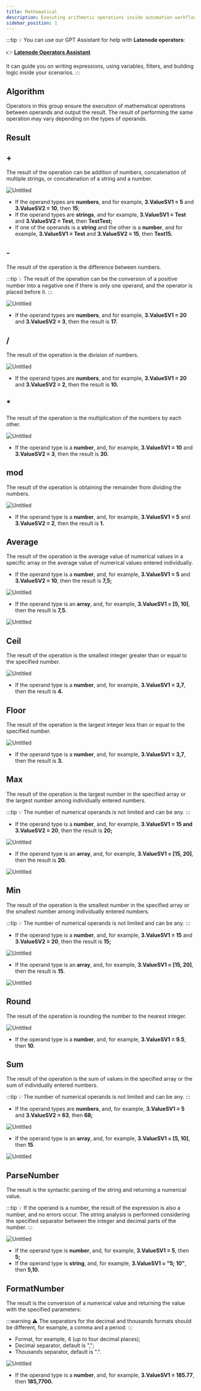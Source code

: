 ```yaml
---
title: Mathematical
description: Executing arithmetic operations inside automation workflows.
sidebar_position: 1
---
```


:::tip
💡 You can use our GPT Assistant for help with **Latenode operators**:

👉 [**Latenode Operators Assistant**](https://chatgpt.com/g/g-67d704425c088191b741075e2b0f9815-latenode-operators-assistant)

It can guide you on writing expressions, using variables, filters, and building logic inside your scenarios.
:::

## Algorithm

Operators in this group ensure the execution of mathematical operations between operands and output the result. The result of performing the same operation may vary depending on the types of operands.

## Result

## +

The result of the operation can be addition of numbers, concatenation of multiple strings, or concatenation of a string and a number.  

![Untitled](./mathematical/untitled.png)

- If the operand types are **numbers**, and for example, **3.ValueSV1 = 5** and **3.ValueSV2 = 10**, then **15**;  
- If the operand types are **strings**, and for example, **3.ValueSV1 = Test** and **3.ValueSV2 = Test**, then **TestTest;**  
- If one of the operands is a **string** and the other is a **number**, and for example, **3.ValueSV1 = Test** and **3.ValueSV2 = 15**, then **Test15.**  

## -

The result of the operation is the difference between numbers.  

:::tip
💡 The result of the operation can be the conversion of a positive number into a negative one if there is only one operand, and the operator is placed before it.
:::

![Untitled](./mathematical/untitled_1.png)

- If the operand types are **numbers**, and for example, **3.ValueSV1 = 20** and **3.ValueSV2 = 3**, then the result is **17.**  

## /

The result of the operation is the division of numbers.  

![Untitled](./mathematical/untitled_2.png)

- If the operand types are **numbers**, and for example, **3.ValueSV1 = 20** and **3.ValueSV2 = 2**, then the result is **10.**  

## *

The result of the operation is the multiplication of the numbers by each other.  

![Untitled](./mathematical/untitled_3.png)

- If the operand type is a **number**, and, for example, **3.ValueSV1 = 10** and **3.ValueSV2 = 3**, then the result is **30.**  

## mod

The result of the operation is obtaining the remainder from dividing the numbers.  

![Untitled](./mathematical/untitled_4.png)

- If the operand type is a **number**, and, for example, **3.ValueSV1 = 5** and **3.ValueSV2 = 2**, then the result is **1.**  

## Average

The result of the operation is the average value of numerical values in a specific array or the average value of numerical values entered individually.  

- If the operand type is a **number**, and, for example, **3.ValueSV1 = 5** and **3.ValueSV2 = 10**, then the result is **7,5;**  

![Untitled](./mathematical/untitled_5.png)

- If the operand type is an **array**, and, for example, **3.ValueSV1 = [5, 10]**, then the result is **7,5.**  

![Untitled](./mathematical/untitled_6.png)

## Сeil

The result of the operation is the smallest integer greater than or equal to the specified number.  

![Untitled](./mathematical/untitled_7.png)

- If the operand type is a **number**, and, for example, **3.ValueSV1 = 3,7**, then the result is **4.**  

## Floor

The result of the operation is the largest integer less than or equal to the specified number.  

![Untitled](./mathematical/untitled_8.png)

- If the operand type is a **number**, and, for example, **3.ValueSV1 = 3,7**, then the result is **3.**  

## Max

The result of the operation is the largest number in the specified array or the largest number among individually entered numbers.  

:::tip
💡 The number of numerical operands is not limited and can be any.
:::

- If the operand type is a **number**, and, for example, **3.ValueSV1 = 15 and 3.ValueSV2 = 20**, then the result is **20;**  

![Untitled](./mathematical/untitled_9.png)

- If the operand type is an **array**, and, for example, **3.ValueSV1 = [15, 20]**, then the result is **20.**  

![Untitled](./mathematical/untitled_10.png)

## Min

The result of the operation is the smallest number in the specified array or the smallest number among individually entered numbers.  

:::tip
💡 The number of numerical operands is not limited and can be any.
:::

- If the operand type is a **number**, and, for example, **3.ValueSV1 = 15** and **3.ValueSV2 = 20**, then the result is **15;**  

![Untitled](./mathematical/untitled_11.png)

- If the operand type is an **array**, and, for example, **3.ValueSV1 = [15, 20]**, then the result is **15.**  

![Untitled](./mathematical/untitled_12.png)

## Round

The result of the operation is rounding the number to the nearest integer.  

![Untitled](./mathematical/untitled_13.png)

- If the operand type is a **number**, and, for example, **3.ValueSV1 = 9.5**, then **10**.  

## Sum

The result of the operation is the sum of values in the specified array or the sum of individually entered numbers.  

:::tip
💡 The number of numerical operands is not limited and can be any.
:::

- If the operand types are **numbers**, and, for example, **3.ValueSV1 = 5** and **3.ValueSV2 = 63**, then **68;**  

![Untitled](./mathematical/untitled_14.png)

- If the operand type is an **array**, and, for example, **3.ValueSV1 = [5, 10]**, then **15**.  

![Untitled](./mathematical/untitled_15.png)

## ParseNumber

The result is the syntactic parsing of the string and returning a numerical value.  

:::tip
💡 If the operand is a number, the result of the expression is also a number, and no errors occur. The string analysis is performed considering the specified separator between the integer and decimal parts of the number.
:::

![Untitled](./mathematical/untitled_16.png)

- If the operand type is **number**, and, for example, **3.ValueSV1 = 5**, then **5;**  
- If the operand type is **string**, and, for example, **3.ValueSV1 = "5; 10"**, then **5,10.**  

## FormatNumber

The result is the conversion of a numerical value and returning the value with the specified parameters:  

:::warning
⚠️ The separators for the decimal and thousands formats should be different, for example, a comma and a period.
:::

- Format, for example, 4 (up to four decimal places);  
- Decimal separator, default is ",";  
- Thousands separator, default is ".".  

![Untitled](./mathematical/untitled_17.png)

- If the operand type is a **number**, and, for example, **3.ValueSV1 = 185.77**, then **185,7700.**  
